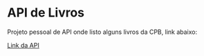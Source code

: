 # API de Livros

Projeto pessoal de API onde listo alguns livros da CPB, link abaixo:

<a href="https://apirest-livros.herokuapp.com/swagger-ui.html#/livro-resources">Link da API</a>
